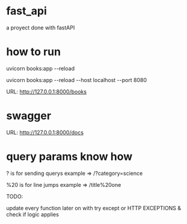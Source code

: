 # fast_api
a proyect done with fastAPI

# how to run
uvicorn books:app --reload

uvicorn books:app --reload --host localhost --port 8080


URL: http://127.0.0.1:8000/books

# swagger

URL: http://127.0.0.1:8000/docs

# query params know how

? is for sending querys
example => /?category=science

%20 is for line jumps
example => /title%20one



TODO:

update every function later on with try except or HTTP EXCEPTIONS &
check if logic applies